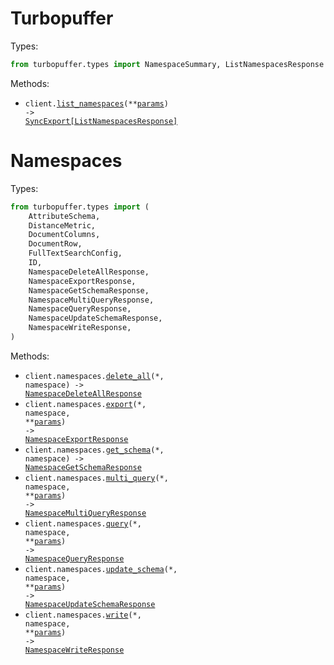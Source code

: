 # Turbopuffer

Types:

```python
from turbopuffer.types import NamespaceSummary, ListNamespacesResponse
```

Methods:

- <code title="get /v1/namespaces">client.<a href="./src/turbopuffer/_client.py">list_namespaces</a>(\*\*<a href="src/turbopuffer/types/client_list_namespaces_params.py">params</a>) -> <a href="./src/turbopuffer/types/list_namespaces_response.py">SyncExport[ListNamespacesResponse]</a></code>

# Namespaces

Types:

```python
from turbopuffer.types import (
    AttributeSchema,
    DistanceMetric,
    DocumentColumns,
    DocumentRow,
    FullTextSearchConfig,
    ID,
    NamespaceDeleteAllResponse,
    NamespaceExportResponse,
    NamespaceGetSchemaResponse,
    NamespaceMultiQueryResponse,
    NamespaceQueryResponse,
    NamespaceUpdateSchemaResponse,
    NamespaceWriteResponse,
)
```

Methods:

- <code title="delete /v2/namespaces/{namespace}">client.namespaces.<a href="./src/turbopuffer/resources/namespaces.py">delete_all</a>(\*, namespace) -> <a href="./src/turbopuffer/types/namespace_delete_all_response.py">NamespaceDeleteAllResponse</a></code>
- <code title="get /v1/namespaces/{namespace}">client.namespaces.<a href="./src/turbopuffer/resources/namespaces.py">export</a>(\*, namespace, \*\*<a href="src/turbopuffer/types/namespace_export_params.py">params</a>) -> <a href="./src/turbopuffer/types/namespace_export_response.py">NamespaceExportResponse</a></code>
- <code title="get /v1/namespaces/{namespace}/schema">client.namespaces.<a href="./src/turbopuffer/resources/namespaces.py">get_schema</a>(\*, namespace) -> <a href="./src/turbopuffer/types/namespace_get_schema_response.py">NamespaceGetSchemaResponse</a></code>
- <code title="post /v2/namespaces/{namespace}/query?overload=multi">client.namespaces.<a href="./src/turbopuffer/resources/namespaces.py">multi_query</a>(\*, namespace, \*\*<a href="src/turbopuffer/types/namespace_multi_query_params.py">params</a>) -> <a href="./src/turbopuffer/types/namespace_multi_query_response.py">NamespaceMultiQueryResponse</a></code>
- <code title="post /v2/namespaces/{namespace}/query">client.namespaces.<a href="./src/turbopuffer/resources/namespaces.py">query</a>(\*, namespace, \*\*<a href="src/turbopuffer/types/namespace_query_params.py">params</a>) -> <a href="./src/turbopuffer/types/namespace_query_response.py">NamespaceQueryResponse</a></code>
- <code title="post /v1/namespaces/{namespace}/schema">client.namespaces.<a href="./src/turbopuffer/resources/namespaces.py">update_schema</a>(\*, namespace, \*\*<a href="src/turbopuffer/types/namespace_update_schema_params.py">params</a>) -> <a href="./src/turbopuffer/types/namespace_update_schema_response.py">NamespaceUpdateSchemaResponse</a></code>
- <code title="post /v2/namespaces/{namespace}">client.namespaces.<a href="./src/turbopuffer/resources/namespaces.py">write</a>(\*, namespace, \*\*<a href="src/turbopuffer/types/namespace_write_params.py">params</a>) -> <a href="./src/turbopuffer/types/namespace_write_response.py">NamespaceWriteResponse</a></code>
